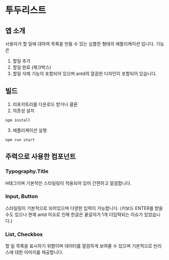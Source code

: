 # 투두리스트

## 앱 소개
사용자가 할 일에 대하여 목록을 만들 수 있는 심플한 형태의 애플리케이션 입니다. 기능은 
1. 할일 추가
2. 할일 완료 (체크박스)
3. 할일 삭제
기능이 포함되어 있으며 antd의 깔끔한 디자인이 포함되어 있습니다.

## 빌드
1. 리포지토리를 다운로드 받거나 클론
2. 의존성 설치
```angular2html
npm install
```
3. 애플리케이션 실행
```angular2html
npm run start
```

## 주력으로 사용한 컴포넌트
### Typography.Title
H태그이며 기본적인 스타일링이 적용되어 있어 간편하고 깔끔합니다.
### Input, Button
스타일링이 기본적으로 되어있으며 다양한 입력이 가능합니다. (키보드 ENTER를 받을 수도 있으나 현재 antd 이슈로 인해 한글은 끝글자가 1개 더입력되는 이슈가 있었습니다.)
### List, Checkbox
할 일 목록을 표시하기 위함이며 데이터를 깔끔하게 보여줄 수 있으며 기본적으로 빈리스에 대한 이미지를 제공합니다. 


